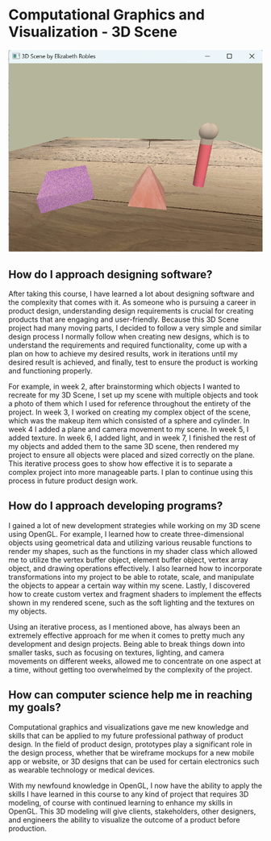 # Computational Graphics and Visualization - 3D Scene

![My 3D Scene](https://github.com/elyrobles/Comp-Graphic-and-Visualization/blob/main/3D%20Scene%20by%20Elizabeth%20Robles.png)

## How do I approach designing software?

After taking this course, I have learned a lot about designing software and the complexity that comes with it. As someone who is pursuing a career in product design, understanding design requirements is crucial for creating products that are engaging and user-friendly. Because this 3D Scene project had many moving parts, I decided to follow a very simple and similar design process I normally follow when creating new designs, which is to understand the requirements and required functionality, come up with a plan on how to achieve my desired results, work in iterations until my desired result is achieved, and finally, test to ensure the product is working and functioning properly.

For example, in week 2, after brainstorming which objects I wanted to recreate for my 3D Scene, I set up my scene with multiple objects and took a photo of them which I used for reference throughout the entirety of the project. In week 3, I worked on creating my complex object of the scene, which was the makeup item which consisted of a sphere and cylinder. In week 4 I added a plane and camera movement to my scene. In week 5, I added texture. In week 6, I added light, and in week 7, I finished the rest of my objects and added them to the same 3D scene, then rendered my project to ensure all objects were placed and sized correctly on the plane. This iterative process goes to show how effective it is to separate a complex project into more manageable parts. I plan to continue using this process in future product design work. 

## How do I approach developing programs?

I gained a lot of new development strategies while working on my 3D scene using OpenGL. For example, I learned how to create three-dimensional objects using geometrical data and utilizing various reusable functions to render my shapes, such as the functions in my shader class which allowed me to utilize the vertex buffer object, element buffer object, vertex array object, and drawing operations effectively. I also learned how to incorporate transformations into my project to be able to rotate, scale, and manipulate the objects to appear a certain way within my scene. Lastly, I discovered how to create custom vertex and fragment shaders to implement the effects shown in my rendered scene, such as the soft lighting and the textures on my objects. 

Using an iterative process, as I mentioned above, has always been an extremely effective approach for me when it comes to pretty much any development and design projects. Being able to break things down into smaller tasks, such as focusing on textures, lighting, and camera movements on different weeks, allowed me to concentrate on one aspect at a time, without getting too overwhelmed by the complexity of the project. 

## How can computer science help me in reaching my goals?

Computational graphics and visualizations gave me new knowledge and skills that can be applied to my future professional pathway of product design. In the field of product design, prototypes play a significant role in the design process, whether that be wireframe mockups for a new mobile app or website, or 3D designs that can be used for certain electronics such as wearable technology or medical devices. 

With my newfound knowledge in OpenGL, I now have the ability to apply the skills I have learned in this course to any kind of project that requires 3D modeling, of course with continued learning to enhance my skills in OpenGL. This 3D modeling will give clients, stakeholders, other designers, and engineers the ability to visualize the outcome of a product before production. 

